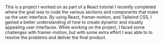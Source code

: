 This is a project I worked on as part of a React tutorial I recently completed where the goal was to code the various sections and components that make up the user interface. By using React, framer-motion, and Tailwind CSS, I gained a better understanding of how to create dynamic and visually appealing user interfaces. While working on the project, I faced some challenges with framer-motion, but with some extra effort  I was able to to resolve the problems and deliver the final product.